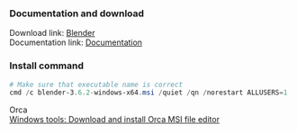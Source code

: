 ### Documentation and download
Download link: [Blender](https://www.blender.org/) <br />
Documentation link: [Documentation](https://docs.blender.org/manual/en/latest/getting_started/installing/windows.html#install-from-windows-installer-file)

### Install command
```powershell
# Make sure that executable name is correct
cmd /c blender-3.6.2-windows-x64.msi /quiet /qn /norestart ALLUSERS=1
```

Orca <br />
[Windows tools: Download and install Orca MSI file editor](https://youtu.be/dFKwxNZ8PXY) <br />